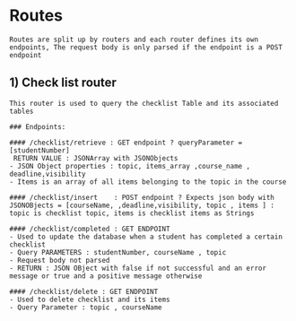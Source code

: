 # Routes
    Routes are split up by routers and each router defines its own endpoints, The request body is only parsed if the endpoint is a POST endpoint

## 1) Check list router
    This router is used to query the checklist Table and its associated tables

    ### Endpoints:

    #### /checklist/retrieve : GET endpoint ? queryParameter = [studentNumber]
     RETURN VALUE : JSONArray with JSONObjects
    - JSON Object properties : topic, items_array ,course_name , deadline,visibility 
    - Items is an array of all items belonging to the topic in the course

    #### /checklist/insert    : POST endpoint ? Expects json body with JSONOBjects = [courseName, ,deadline,visibility, topic , items ] : topic is checklist topic, items is checklist items as Strings

    #### /checklist/completed : GET ENDPOINT
    - Used to update the database when a student has completed a certain checklist  
    - Query PARAMETERS : studentNumber, courseName , topic
    - Request body not parsed
    - RETURN : JSON OBject with false if not successful and an error message or true and a positive message otherwise

    #### /checklist/delete : GET ENDPOINT
    - Used to delete checklist and its items
    - Query Parameter : topic , courseName



